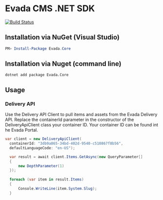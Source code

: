 # Evada CMS .NET SDK

[![Build Status](https://dev.azure.com/32technologies/Evada/_apis/build/status/evadacms-dotnet?branchName=master)](https://dev.azure.com/32technologies/Evada/_build/latest?definitionId=8?branchName=master)

## Installation via NuGet (Visual Studio)
```powershell
PM> Install-Package Evada.Core
```

## Installation via Nuget (command line)
```console
dotnet add package Evada.Core
```

## Usage

### Delivery API

Use the Delivery API Client to pull items and assets from the Evada Delivery API. Replace the containerId parameter in the constructor of the DeliveryApiClient class your container ID. Your container ID can be
found int he Evada Portal.

``` csharp
var client = new DeliveryApiClient(
  containerId: "3db9a865-34bd-402d-9540-c510867f8b56",
  defaultLanguageCode: "en-US");

  var result = await client.Items.GetAsync(new QueryParameter[] 
  {
      new DepthParameter(1)
  });
  
  foreach (var item in result.Items)
  {
      Console.WriteLine(item.System.Slug);
  }
```

